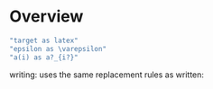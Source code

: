 # Overview


```yaml
"target as latex"
"epsilon as \varepsilon"
"a(i) as a?_{i?}"
```
writing: uses the same replacement rules as written:

